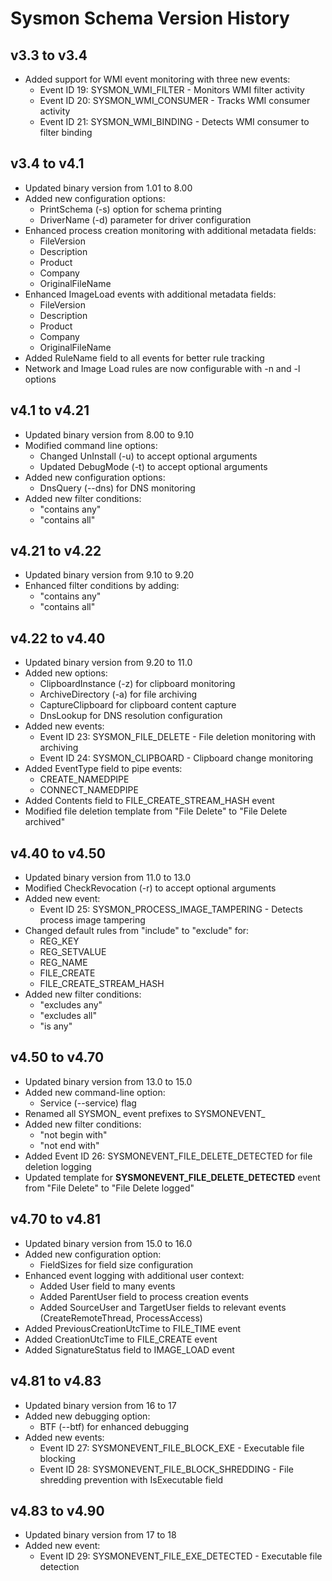 # Sysmon Schema Version History

## v3.3 to v3.4

- Added support for WMI event monitoring with three new events:
  - Event ID 19: SYSMON_WMI_FILTER - Monitors WMI filter activity
  - Event ID 20: SYSMON_WMI_CONSUMER - Tracks WMI consumer activity
  - Event ID 21: SYSMON_WMI_BINDING - Detects WMI consumer to filter binding

## v3.4 to v4.1

- Updated binary version from 1.01 to 8.00
- Added new configuration options:
  - PrintSchema (-s) option for schema printing
  - DriverName (-d) parameter for driver configuration
- Enhanced process creation monitoring with additional metadata fields:
  - FileVersion
  - Description
  - Product
  - Company
  - OriginalFileName
- Enhanced ImageLoad events with additional metadata fields:
  - FileVersion
  - Description
  - Product
  - Company
  - OriginalFileName
- Added RuleName field to all events for better rule tracking
- Network and Image Load rules are now configurable with -n and -l options

## v4.1 to v4.21

- Updated binary version from 8.00 to 9.10
- Modified command line options:
  - Changed UnInstall (-u) to accept optional arguments
  - Updated DebugMode (-t) to accept optional arguments
- Added new configuration options:
  - DnsQuery (--dns) for DNS monitoring
- Added new filter conditions:
  - "contains any"
  - "contains all"

## v4.21 to v4.22

- Updated binary version from 9.10 to 9.20
- Enhanced filter conditions by adding:
  - "contains any"
  - "contains all"

## v4.22 to v4.40

- Updated binary version from 9.20 to 11.0
- Added new options:
  - ClipboardInstance (-z) for clipboard monitoring
  - ArchiveDirectory (-a) for file archiving
  - CaptureClipboard for clipboard content capture
  - DnsLookup for DNS resolution configuration
- Added new events:
  - Event ID 23: SYSMON_FILE_DELETE - File deletion monitoring with archiving
  - Event ID 24: SYSMON_CLIPBOARD - Clipboard change monitoring
- Added EventType field to pipe events:
  - CREATE_NAMEDPIPE
  - CONNECT_NAMEDPIPE
- Added Contents field to FILE_CREATE_STREAM_HASH event
- Modified file deletion template from "File Delete" to "File Delete archived"

## v4.40 to v4.50

- Updated binary version from 11.0 to 13.0
- Modified CheckRevocation (-r) to accept optional arguments
- Added new event:
  - Event ID 25: SYSMON_PROCESS_IMAGE_TAMPERING - Detects process image tampering
- Changed default rules from "include" to "exclude" for:
  - REG_KEY
  - REG_SETVALUE
  - REG_NAME
  - FILE_CREATE
  - FILE_CREATE_STREAM_HASH
- Added new filter conditions:
  - "excludes any"
  - "excludes all"
  - "is any"

## v4.50 to v4.70

- Updated binary version from 13.0 to 15.0
- Added new command-line option:
  - Service (--service) flag
- Renamed all SYSMON_ event prefixes to SYSMONEVENT_
- Added new filter conditions:
  - "not begin with"
  - "not end with"
- Added Event ID 26: SYSMONEVENT_FILE_DELETE_DETECTED for file deletion logging
- Updated template for **SYSMONEVENT_FILE_DELETE_DETECTED** event from "File Delete" to "File Delete logged"

## v4.70 to v4.81

- Updated binary version from 15.0 to 16.0
- Added new configuration option:
  - FieldSizes for field size configuration
- Enhanced event logging with additional user context:
  - Added User field to many events
  - Added ParentUser field to process creation events
  - Added SourceUser and TargetUser fields to relevant events (CreateRemoteThread, ProcessAccess)
- Added PreviousCreationUtcTime to FILE_TIME event
- Added CreationUtcTime to FILE_CREATE event
- Added SignatureStatus field to IMAGE_LOAD event

## v4.81 to v4.83

- Updated binary version from 16 to 17
- Added new debugging option:
  - BTF (--btf) for enhanced debugging
- Added new events:
  - Event ID 27: SYSMONEVENT_FILE_BLOCK_EXE - Executable file blocking
  - Event ID 28: SYSMONEVENT_FILE_BLOCK_SHREDDING - File shredding prevention with IsExecutable field

## v4.83 to v4.90

- Updated binary version from 17 to 18
- Added new event:
  - Event ID 29: SYSMONEVENT_FILE_EXE_DETECTED - Executable file detection